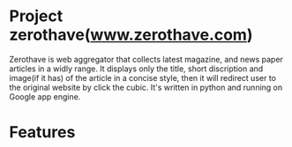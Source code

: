 Project zerothave(www.zerothave.com)
=========

Zerothave is web aggregator that collects latest magazine, and news paper articles in a  widly range. It displays only the title, short discription and image(if it has) of the article in a concise style, then it will redirect
user to the original website by click the cubic. It's written in python and running on Google app engine.


Features
=======

